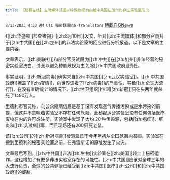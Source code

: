 ```yaml
---
title: 【秘翻在线】主流媒体试图以种族歧视为由给中共国在加州的非法实验室洗白
---
```

`8/13/2023 4:33 AM UTC 秘密翻譯組G-Translators` [轉載自GNews](https://gnews.org/articles/1549095)

《[[zh:华盛顿]]检查者报》[[zh:8月10日]]发文，针对[[zh:主流媒体]]和部分官员对于[[zh:中共国]]在[[zh:加州]]的非法实验室的回应进行分析报道。以下是文章的主要内容。

文章表示，[[zh:美联社]]和部分官员试图为[[zh:中共]]在[[zh:加州]]非法经营的秘密实验室洗白，试图以避免种族歧视为由免除[[zh:中共国政府]]责任。

事实证明，[[zh:新冠病毒]]确实来自[[zh:中共国]][[zh:武汉实验室]]。[[zh:中共国政府]]掩盖了[[zh:疫情]]，向世界谎报了[[zh:病毒]]的严重性，导致[[zh:全球大流行]]，在没有准确统计的情况下，[[zh:世卫组织]]估测[[zh:新冠]]只在头两年就杀死了1490万人。

里德利市官员称，向公众隐瞒信息是基于没有发现空气传播污染或是水污染的前提，但这并不意味着实验室不存在任何危险。此秘密运营实验室没有任何包括医疗废物在内的许可或注册。实验室中发现了大约 20 种传染源，包括[[zh:疱疹]]、肝炎和[[zh:艾滋病]]毒，而且现场还有200只死老鼠。

该[[zh:公司]]的[[zh:新冠病毒]]检测盒已于今年年初从全国范围内召回。实验室在搬到里德利的秘密实验室之前，在弗雷斯诺的原址发生了火灾。

文章最后写到，[[zh:中共国]]非法[[zh:生物]]实验室在[[zh:美国]]领土上秘密运作，这也增加了有更多非法实验室存在的可能性。[[zh:中共国]]应该对全球三年的大流行负责，全球的公共健康已经受到[[zh:中共国]]医疗[[zh:公司]]和[[zh:中共国政府]]的威胁。
